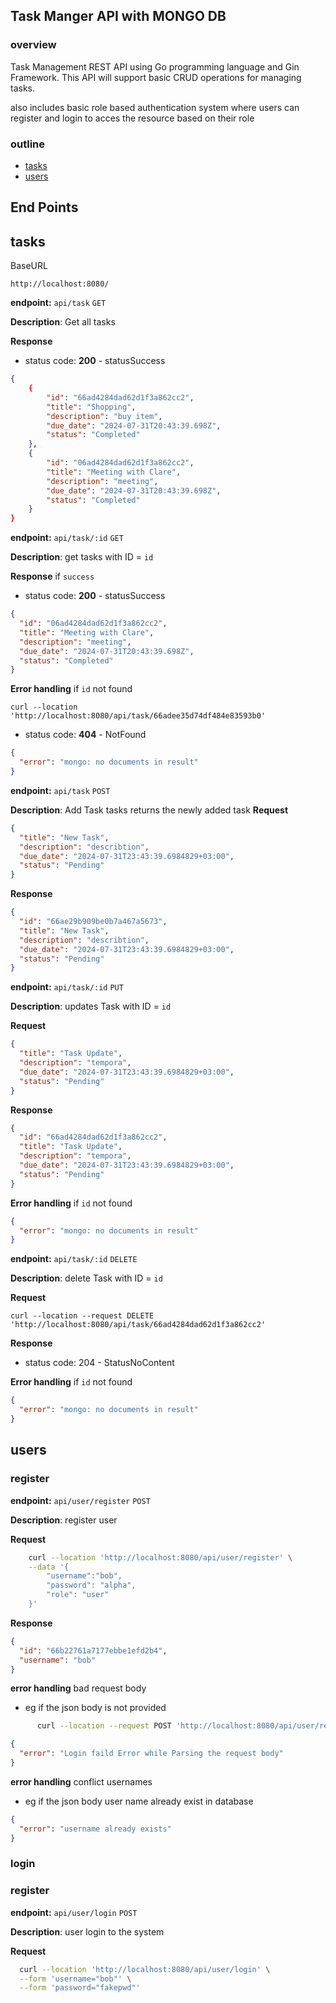 ## Task Manger API with MONGO DB

### overview

Task Management REST API using Go programming language and Gin Framework. This API will support basic CRUD operations for managing tasks.

also includes basic role based authentication system where users can register and login to acces the resource based on their role

### outline

- [tasks](#tasks)
- [users](#users)

## End Points

## tasks

BaseURL

    http://localhost:8080/

**endpoint:** `api/task` `GET`

**Description**: Get all tasks

**Response**

- status code: **200** - statusSuccess

```json
{
    {
        "id": "66ad4284dad62d1f3a862cc2",
        "title": "Shopping",
        "description": "buy item",
        "due_date": "2024-07-31T20:43:39.698Z",
        "status": "Completed"
    },
    {
        "id": "06ad4284dad62d1f3a862cc2",
        "title": "Meeting with Clare",
        "description": "meeting",
        "due_date": "2024-07-31T20:43:39.698Z",
        "status": "Completed"
    }
}
```

**endpoint:** `api/task/:id` `GET`

**Description**: get tasks with ID = `id`

**Response** if `success`

- status code: **200** - statusSuccess

```json
{
  "id": "06ad4284dad62d1f3a862cc2",
  "title": "Meeting with Clare",
  "description": "meeting",
  "due_date": "2024-07-31T20:43:39.698Z",
  "status": "Completed"
}
```

**Error handling** if `id` not found

    curl --location 'http://localhost:8080/api/task/66adee35d74df484e83593b0'

- status code: **404** - NotFound

```json
{
  "error": "mongo: no documents in result"
}
```

**endpoint:** `api/task` `POST`

**Description**: Add Task tasks returns the newly added task
**Request**

```json
{
  "title": "New Task",
  "description": "describtion",
  "due_date": "2024-07-31T23:43:39.6984829+03:00",
  "status": "Pending"
}
```

**Response**

```json
{
  "id": "66ae29b909be0b7a467a5673",
  "title": "New Task",
  "description": "describtion",
  "due_date": "2024-07-31T23:43:39.6984829+03:00",
  "status": "Pending"
}
```

**endpoint:** `api/task/:id` `PUT`

**Description**: updates Task with ID = `id`

**Request**

```json
{
  "title": "Task Update",
  "description": "tempora",
  "due_date": "2024-07-31T23:43:39.6984829+03:00",
  "status": "Pending"
}
```

**Response**

```json
{
  "id": "66ad4284dad62d1f3a862cc2",
  "title": "Task Update",
  "description": "tempora",
  "due_date": "2024-07-31T23:43:39.6984829+03:00",
  "status": "Pending"
}
```

**Error handling** if `id` not found

```json
{
  "error": "mongo: no documents in result"
}
```

**endpoint:** `api/task/:id` `DELETE`

**Description**: delete Task with ID = `id`

**Request**

    curl --location --request DELETE 'http://localhost:8080/api/task/66ad4284dad62d1f3a862cc2'

**Response**

- status code: 204 - StatusNoContent

**Error handling** if `id` not found

```json
{
  "error": "mongo: no documents in result"
}
```

## users

### register

**endpoint:** `api/user/register` `POST`

**Description**: register user

**Request**

```sh
    curl --location 'http://localhost:8080/api/user/register' \
    --data '{
        "username":"bob",
        "password": "alpha",
        "role": "user"
    }'
```

**Response**

```json
{
  "id": "66b22761a7177ebbe1efd2b4",
  "username": "bob"
}
```

**error handling** bad request body

- eg if the json body is not provided

```sh
      curl --location --request POST 'http://localhost:8080/api/user/register'
```

```json
{
  "error": "Login faild Error while Parsing the request body"
}
```

**error handling** conflict usernames

- eg if the json body user name already exist in database

```json
{
  "error": "username already exists"
}
```

### login

### register

**endpoint:** `api/user/login` `POST`

**Description**: user login to the system

**Request**

```sh
  curl --location 'http://localhost:8080/api/user/login' \
  --form 'username="bob"' \
  --form 'password="fakepwd"'
```
